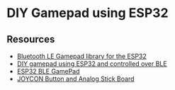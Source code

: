 # DIY Gamepad using ESP32

## Resources

- [Bluetooth LE Gamepad library for the ESP32](https://github.com/lemmingDev/ESP32-BLE-Gamepad)
- [DIY gamepad using ESP32 and controlled over BLE](https://github.com/palsayantan/BLE-Game-Controller)
- [ESP32 BLE GamePad](https://www.instructables.com/ESP32-BLE-GamePad/)
- [JOYCON Button and Analog Stick Board](https://www.instructables.com/JOYCON-Button-and-Analog-Stick-Board/)